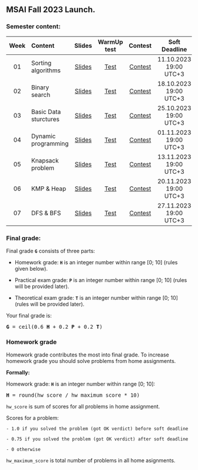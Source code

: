 ## MSAI Fall 2023 Launch.

### Semester content:

[ContestID_W01]: https://contest.yandex.ru/contest/53597/?lang=en
[ContestID_W02]: https://contest.yandex.ru/contest/54016/?lang=en
[ContestID_W03]: https://contest.yandex.ru/contest/54346/?lang=en
[ContestID_W04]: https://contest.yandex.ru/contest/54765/?lang=en
[ContestID_W05]: https://contest.yandex.ru/contest/55196/?lang=en
[ContestID_W06]: https://contest.yandex.ru/contest/55295/?lang=en
[ContestID_W07]: https://contest.yandex.ru/contest/55296/?lang=en
[ContestID_W08]: https://contest.yandex.ru/contest/55297/?lang=en
[ContestID_W09]: https://contest.yandex.ru/contest/55298/?lang=en
[ContestID_W10]: https://contest.yandex.ru/contest/55299/?lang=en

[WarmUp_test_W01]: https://forms.gle/4LDQdf3Dw21cF3xYA
[WarmUp_test_W02]: https://forms.gle/xdDXeFT1DCcB5myn7
[WarmUp_test_W03]: https://forms.gle/MrCR6BrWwGsKjqYx7
[WarmUp_test_W04]: https://forms.gle/Bp8e6XhezbHsiVWC8
[WarmUp_test_W05]: https://forms.gle/dWe6UWg4jmEAzt6v7
[WarmUp_test_W06]: https://forms.gle/bG5H1jcMt6HpFrbj7
[WarmUp_test_W07]: https://forms.gle/9QDTLhBsGfhsydGWA
[WarmUp_test_W08]: https://forms.gle/vF7PkbAUAnnFuShk6
[WarmUp_test_W09]: https://forms.gle/sHK8Y3tsYSmb4byK8
[WarmUp_test_W10]: https://forms.gle/u5UjBxMwXBaXPzcW8
[WarmUp_test_W11]: https://forms.gle/okRVYrtGz4juCaTh8

[Slides_W01]: ../master/week01_sorting_algorithms/MSAI.2023.Algo.W01.slides.pdf
[Slides_W02]: ../master/week02_binary_search/MSAI.2023.Algo.W02.slides.pdf
[Slides_W03]: ../master/week03_basic_data_structures/MSAI.2023.Algo.W03.slides.pdf
[Slides_W04]: ../master/week04_dynamic_programming/MSAI.2023.Algo.W04.slides.pdf
[Slides_W05]: ../master/week05_knapsack/MSAI.2023.Algo.W05.slides.pdf
[Slides_W06]: ../master/week06_kmp_heap/MSAI.2023.Algo.W06.slides.pdf
[Slides_W07]: ../master/week07_dfs_bfs/MSAI.2023.Algo.W07.slides.pdf
[Slides_W08]: ../master/week08_shortest_paths/MSAI.2023.Algo.W08.slides.pdf
[Slides_W09]: ../master/week09_rsq_rmq/MSAI.2023.Algo.W09.slides.pdf
[Slides_W10]: ../master/week10_hashing/MSAI.2023.Algo.W10.slides.pdf
[Slides_W11]: ../master/week11_binary_search_tree/MSAI.2023.Algo.W11.slides.pdf

| Week   | Content                | Slides               | WarmUp test             | Contest                  | Soft Deadline          |
|:------:|:-----------------------|:--------------------:|:-----------------------:|:------------------------:|:----------------------:|
| 01     | Sorting algorithms     | [Slides][Slides_W01] | [Test][WarmUp_test_W01] | [Contest][ContestID_W01] | 11.10.2023 19:00 UTC+3 |
| 02     | Binary search          | [Slides][Slides_W02] | [Test][WarmUp_test_W02] | [Contest][ContestID_W02] | 18.10.2023 19:00 UTC+3 |
| 03     | Basic Data sturctures  | [Slides][Slides_W03] | [Test][WarmUp_test_W03] | [Contest][ContestID_W03] | 25.10.2023 19:00 UTC+3 |
| 04     | Dynamic programming    | [Slides][Slides_W04] | [Test][WarmUp_test_W04] | [Contest][ContestID_W04] | 01.11.2023 19:00 UTC+3 |
| 05     | Knapsack problem       | [Slides][Slides_W05] | [Test][WarmUp_test_W05] | [Contest][ContestID_W05] | 13.11.2023 19:00 UTC+3 |
| 06     | KMP & Heap             | [Slides][Slides_W06] | [Test][WarmUp_test_W06] | [Contest][ContestID_W06] | 20.11.2023 19:00 UTC+3 |
| 07     | DFS & BFS              | [Slides][Slides_W07] | [Test][WarmUp_test_W07] | [Contest][ContestID_W07] | 27.11.2023 19:00 UTC+3 |
<!---
| 08     | Shortest paths         | [Slides][Slides_W08] | [Test][WarmUp_test_W08] | [Contest][ContestID_W08] | 04.12.2023 19:00 UTC+3 |
| 09     | RSQ & RMQ              | [Slides][Slides_W09] | [Test][WarmUp_test_W09] | [Contest][ContestID_W09] | 11.12.2023 19:00 UTC+3 |
| 10     | Hashing                | [Slides][Slides_W10] | [Test][WarmUp_test_W10] | [Contest][ContestID_W10] | 18.12.2023 19:00 UTC+3 |
| 11     | Binary Search Tree     | [Slides][Slides_W11] | None                    | None                     | None                   |
--->

<!--- Strict deadline for all home assignments is 15.01.2023 20:00 GMT+3. --->

<!---
### Exams:

You will have **practical** and **theoretical** exams.

**Practical exam** problems and rules will be shared <date>. Strict deadline for practical exam submissions is <date>

Information about **theoretical exam** can be found [here](<link>).
--->


### Final grade:
Final grade **`G`** consists of three parts:

- Homework grade: **`H`** is an integer number within range [0; 10] (rules given below).

- Practical exam grade: **`P`** is an integer number within range [0; 10] (rules will be provided later).

- Theoretical exam grade: **`T`** is an integer number within range [0; 10] (rules will be provided later).

Your final grade is:
<pre><b>G</b> = ceil(0.6 <b>H</b> + 0.2 <b>P</b> + 0.2 <b>T</b>)</pre>


### Homework grade
Homework grade contributes the most into final grade. To increase homework grade you should solve problems from home assignments.

**Formally:**

Homework grade: **`H`** is an integer number within range [0; 10]:
<pre><b>H</b> = round(hw_score / hw_maximum_score * 10)</pre>

`hw_score` is sum of scores for all problems in home assignment.

Scores for a problem:

    - 1.0 if you solved the problem (got OK verdict) before soft deadline
    
    - 0.75 if you solved the problem (got OK verdict) after soft deadline
    
    - 0 otherwise

`hw_maximum_score` is total number of problems in all home asignments.

